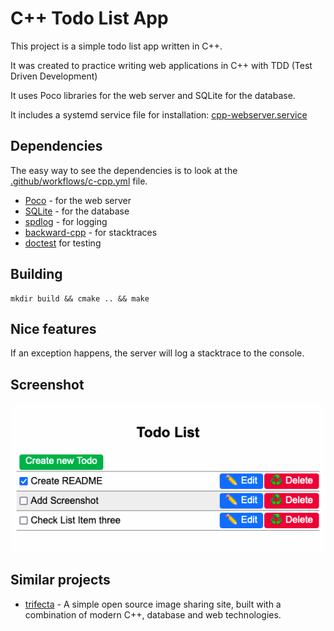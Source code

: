 # C++ Todo List App

This project is a simple todo list app written in C++.

It was created to practice writing web applications in C++ with TDD (Test Driven Development)

It uses Poco libraries for the web server and SQLite for the database.

It includes a systemd service file for installation: [cpp-webserver.service](systemd/cpp-webserver.service.in)

## Dependencies

The easy way to see the dependencies is to look at the [.github/workflows/c-cpp.yml](.github/workflows/c-cpp.yml) file.

- [Poco](https://pocoproject.org/) - for the web server
- [SQLite](https://www.sqlite.org/index.html) - for the database
- [spdlog](https://github.com/gabime/spdlog/) - for logging
- [backward-cpp](https://github.com/bombela/backward-cpp) - for stacktraces
- [doctest](https://github.com/doctest/doctest/) for testing

## Building

    mkdir build && cmake .. && make

## Nice features

If an exception happens, the server will log a stacktrace to the console.

## Screenshot

![Screenshot Todo List App](doc/images/cpp-todo-web.png)

## Similar projects

- [trifecta](https://github.com/berthubert/trifecta) - A simple open source image sharing site, built with a combination
  of modern C++, database and web technologies.